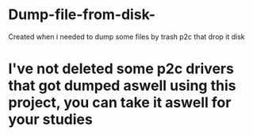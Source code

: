 # Dump-file-from-disk-
Created when i needed to dump some files by trash p2c that drop it disk


# I've not deleted  some p2c drivers that got dumped aswell using this project, you can take it aswell for your studies
